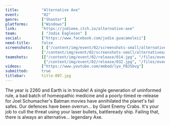 ```yaml
---
title:          "Alternative Axe"
event:          "02"
genre:          ["Shooter"]
platforms:      ["Windows"]
link:           "https://jodieee.itch.io/alternative-axe"
team:           [ "Jodie Eagleson" ]
social:         ["https://www.facebook.com/jodie.guacamoleii"]
need-title:     false
screenshots:    [ ["/content/img/event/02/screenshots-small/alternativeaxe-000.jpg", "/content/img/event/02/screenshots/alternativeaxe-000.jpg"],
                ["/content/img/event/02/screenshots-small/alternativeaxe-001.jpg", "/content/img/event/02/screenshots/alternativeaxe-001.jpg"] ]
teamshots:      [["/content/img/event/02/release/014.jpg", "/files/events/02/PTBOGameJam02-014.png"],
                 ["/content/img/event/02/release/032.jpg", "/files/events/02/PTBOGameJam02-032.png"]]
videos:         ["https://www.youtube.com/embed/lyo_FBJSbvg"]
submitted:      true
titlebar:       title-007.jpg
---
```

The year is 2260 and Earth is in trouble! A single generation of uninformed rule, a bad batch of homeopathic medicine and a poorly-timed re-release for Joel Schumacher's Batman movies have annihilated the planet's fail safes. Our defences have been overrun... by Giant Enemy Crabs. It's your job to cull the threat using your laser bullets, battleready ship. Failing that, there is always an alternative... legendary Axe.